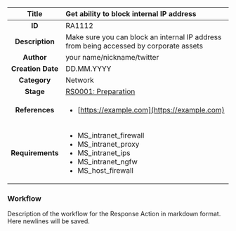 | Title                       |  Get ability to block internal IP address         |
|:---------------------------:|:--------------------|
| **ID**                      | RA1112            |
| **Description**             | Make sure you can block an internal IP address from being accessed by corporate assets   |
| **Author**                  | your name/nickname/twitter        |
| **Creation Date**           | DD.MM.YYYY |
| **Category**                | Network      |
| **Stage**                   |[RS0001: Preparation](../Response_Stages/RS0001.md)| 
| **References** |<ul><li>[https://example.com](https://example.com)</li></ul>|
| **Requirements** |<ul><li>MS_intranet_firewall</li><li>MS_intranet_proxy</li><li>MS_intranet_ips</li><li>MS_intranet_ngfw</li><li>MS_host_firewall</li></ul>|

### Workflow

Description of the workflow for the Response Action in markdown format.  
Here newlines will be saved.  
